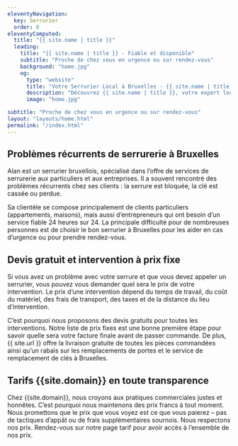 ```yaml
---
eleventyNavigation:
  key: Serrurier
  order: 0
eleventyComputed:
  title: "{{ site.name | title }}"
  leading:
    title: "{{ site.name | title }} - Fiable et disponible"
    subtitle: "Proche de chez vous en urgence ou sur rendez-vous"
    background: "home.jpg"
    og:
      type: "website"
      title: "Votre Serrurier Local à Bruxelles - {{ site.name | title }}"
      description: "Découvrez {{ site.name | title }}, votre expert local en serrurerie; installation, réparation et dépannage d'urgence dans tout Bruxelles"
      image: "home.jpg"

subtitle: "Proche de chez vous en urgence ou sur rendez-vous"
layout: "layouts/home.html"
permalink: "/index.html"
---
```


## Problèmes récurrents de serrurerie à Bruxelles

Alan est un serrurier bruxellois, spécialisé dans l’offre de services de serrurerie aux particuliers et aux entreprises. Il a souvent rencontré des problèmes récurrents chez ses clients : la serrure est bloquée, la clé est cassée ou perdue.

Sa clientèle se compose principalement de clients particuliers (appartements, maisons), mais aussi d’entrepreneurs qui ont besoin d’un service fiable 24 heures sur 24. La principale difficulté pour de nombreuses personnes est de choisir le bon serrurier à Bruxelles pour les aider en cas d’urgence ou pour prendre rendez-vous.

## Devis gratuit et intervention à prix fixe

Si vous avez un problème avec votre serrure et que vous devez appeler un serrurier, vous pouvez vous demander quel sera le prix de votre intervention. Le prix d’une intervention dépend du temps de travail, du coût du matériel, des frais de transport, des taxes et de la distance du lieu d’intervention.

C’est pourquoi nous proposons des devis gratuits pour toutes les interventions. Notre liste de prix fixes est une bonne première étape pour savoir quelle sera votre facture finale avant de passer commande. De plus, {{ site.url }} offre la livraison gratuite de toutes les pièces commandées ainsi qu’un rabais sur les remplacements de portes et le service de remplacement de clés à Bruxelles.

## Tarifs {{site.domain}} en toute transparence

Chez {{site.domain}}, nous croyons aux pratiques commerciales justes et honnêtes. C’est pourquoi nous maintenons des prix francs à tout moment. Nous promettons que le prix que vous voyez est ce que vous paierez – pas de tactiques d’appât ou de frais supplémentaires sournois. Nous respectons nos prix.
Rendez-vous sur notre page tarif pour avoir accès à l’ensemble de nos prix.
